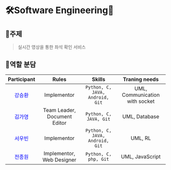 # 🛠️Software Engineering🧰

## 📖주제
> 실시간 영상을 통한 좌석 확인 서비스
## 🤝역할 분담
| Participant | Rules | Skills | Traning needs |
|:---:|:---:|:---:|:---:|
|<span style="color:blue">강승환</span>| Implementor | `Python, C, JAVA, Android, Git` | UML, Communication with socket |
|<span style="color:blue">김가영</span>| Team Leader, Document Editor | `Python, C, JAVA, Git` | UML, Database |
|<span style="color:blue">서우빈</span>| Implementor | `Python, C, JAVA, Android, Git` | UML, RL |
|<span style="color:blue">전종원</span>| Implementor, Web Designer | `Python, C, php, Git` | UML, JavaScript |
